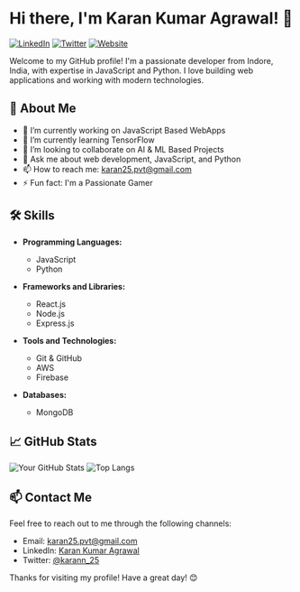 # Hi there, I'm Karan Kumar Agrawal! 👋

[![LinkedIn](https://img.shields.io/badge/LinkedIn-Profile-blue)](https://www.linkedin.com/in/karan-agrawal25/)
[![Twitter](https://img.shields.io/badge/Twitter-Profile-blue)](https://x.com/karann__25)
[![Website](https://img.shields.io/badge/Website-Visit-blue)](https://karan.inditech.in)

Welcome to my GitHub profile! I'm a passionate developer from Indore, India, with expertise in JavaScript and Python. I love building web applications and working with modern technologies.

## 🚀 About Me

- 🔭 I’m currently working on JavaScript Based WebApps
- 🌱 I’m currently learning TensorFlow
- 👯 I’m looking to collaborate on AI & ML Based Projects
- 💬 Ask me about web development, JavaScript, and Python
- 📫 How to reach me: [karan25.pvt@gmail.com](mailto:karan25.pvt@gmail.com)
- ⚡ Fun fact: I'm a Passionate Gamer

## 🛠️ Skills

- **Programming Languages:**
  - JavaScript
  - Python

- **Frameworks and Libraries:**
  - React.js
  - Node.js
  - Express.js

- **Tools and Technologies:**
  - Git & GitHub
  - AWS
  - Firebase

- **Databases:**
  - MongoDB

<!-- ## 🏆 Projects

Here are some of the projects I've worked on:

### [Project 1 Name](https://github.com/your-username/project-1)
- **Description:** A brief description of the project.
- **Technologies Used:** List of technologies used.
- **Highlights:** Key features or achievements.

### [Project 2 Name](https://github.com/your-username/project-2)
- **Description:** A brief description of the project.
- **Technologies Used:** List of technologies used.
- **Highlights:** Key features or achievements.

### [Project 3 Name](https://github.com/your-username/project-3)
- **Description:** A brief description of the project.
- **Technologies Used:** List of technologies used.
- **Highlights:** Key features or achievements. -->

## 📈 GitHub Stats

![Your GitHub Stats](https://github-readme-stats.vercel.app/api?username=KDrop25&show_icons=true&theme=radical)
![Top Langs](https://github-readme-stats.vercel.app/api/top-langs/?username=KDrop25&layout=compact&theme=radical)

<!-- ## 🏅 Contributions

I love contributing to open source projects. Here are some repositories I've contributed to:

- [Repository 1](https://github.com/repository-1)
- [Repository 2](https://github.com/repository-2)
- [Repository 3](https://github.com/repository-3) -->

## 📫 Contact Me

Feel free to reach out to me through the following channels:

- Email: [karan25.pvt@gmail.com](mailto:karan25.pvt@gmail.com)
- LinkedIn: [Karan Kumar Agrawal](https://www.linkedin.com/in/karan-agrawal25/)
- Twitter: [@karann_25](https://twitter.com/karann_25)

Thanks for visiting my profile! Have a great day! 😊
